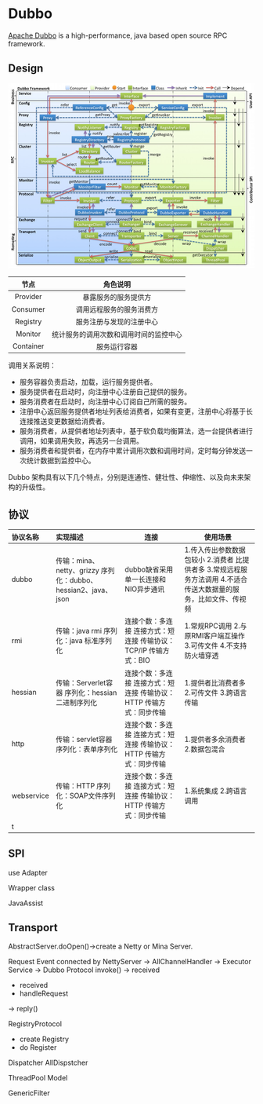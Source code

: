 # Dubbo

[Apache Dubbo](http://dubbo.apache.org/) is a high-performance, java based open source RPC framework.

## Design

![Dubbo Framework](https://github.com/Robinpig/Note/raw/master/images/Dubbo/Dubbo-framework.png)


| 节点 |	角色说明 |
| :---: | :---: |
| Provider | 暴露服务的服务提供方 |
| Consumer | 调用远程服务的服务消费方 |
| Registry | 服务注册与发现的注册中心 |
| Monitor | 统计服务的调用次数和调用时间的监控中心 |
| Container | 服务运行容器 |

调用关系说明：

- 服务容器负责启动，加载，运行服务提供者。
- 服务提供者在启动时，向注册中心注册自己提供的服务。
- 服务消费者在启动时，向注册中心订阅自己所需的服务。
- 注册中心返回服务提供者地址列表给消费者，如果有变更，注册中心将基于长连接推送变更数据给消费者。
- 服务消费者，从提供者地址列表中，基于软负载均衡算法，选一台提供者进行调用，如果调用失败，再选另一台调用。
- 服务消费者和提供者，在内存中累计调用次数和调用时间，定时每分钟发送一次统计数据到监控中心。

Dubbo 架构具有以下几个特点，分别是连通性、健壮性、伸缩性、以及向未来架构的升级性。

## 协议

| 协议名称   | 实现描述                                                     | 连接                                                         | 使用场景                                                     |
| :--------- | :----------------------------------------------------------- | ------------------------------------------------------------ | ------------------------------------------------------------ |
| dubbo      | 传输：mina、netty、grizzy  序列化：dubbo、hessian2、java、json | dubbo缺省采用单一长连接和NIO异步通讯                         | 1.传入传出参数数据包较小  2.消费者 比提供者多  3.常规远程服务方法调用  4.不适合传送大数据量的服务，比如文件、传视频 |
| rmi        | 传输：java rmi  序列化：java 标准序列化                      | 连接个数：多连接  连接方式：短连接  传输协议：TCP/IP  传输方式：BIO | 1.常规RPC调用  2.与原RMI客户端互操作  3.可传文件  4.不支持防火墙穿透 |
| hessian    | 传输：Serverlet容器  序列化：hessian二进制序列化             | 连接个数：多连接   连接方式：短连接   传输协议：HTTP   传输方式：同步传输 | 1.提供者比消费者多  2.可传文件  3.跨语言传输                 |
| http       | 传输：servlet容器  序列化：表单序列化                        | 连接个数：多连接   连接方式：短连接   传输协议：HTTP   传输方式：同步传输 | 1.提供者多余消费者  2.数据包混合                             |
| webservice | 传输：HTTP  序列化：SOAP文件序列化                           | 连接个数：多连接   连接方式：短连接   传输协议：HTTP   传输方式：同步传输 | 1.系统集成  2.跨语言调用                                     |
| t

## SPI

use Adapter

Wrapper class

JavaAssist

## Transport
AbstractServer.doOpen()->create a Netty or Mina Server.

Request Event connected by NettyServer -> AllChannelHandler -> Executor Service 
-> Dubbo Protocol invoke() -> received

- received
- handleRequest

-> reply()

RegistryProtocol

- create Registry
- do Register

Dispatcher
AllDispstcher

ThreadPool Model

GenericFilter

